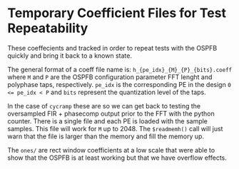 # Temporary Coefficient Files for Test Repeatability

These coeffecients and tracked in order to repeat tests with the OSPFB
quickly and bring it back to a known state.

The general format of a coeff file name is: `h_{pe_idx}_{M}_{P}_{bits}.coeff`
where `M` and `P` are the OSPFB configuration parameter FFT lenght and polyphase
taps, respectively. `pe_idx` is the corresponding PE in the design `0 <= pe_idx
< P` and `bits` represent the quantization level of the taps.

In the case of `cycramp` these are so we can get back to testing the oversampled
FIR + phasecomp output prior to the FFT with the python counter. There is a
single file and each PE is loaded with the sample samples. This file will work
for `M` up to 2048. The `$readmemh()` call will just warn that the file is
larger than the memory and fill the memory up.

The `ones/` are rect window coefficients at a low scale that were able to show
that the OSPFB is at least working but that we have overflow effects.
 

